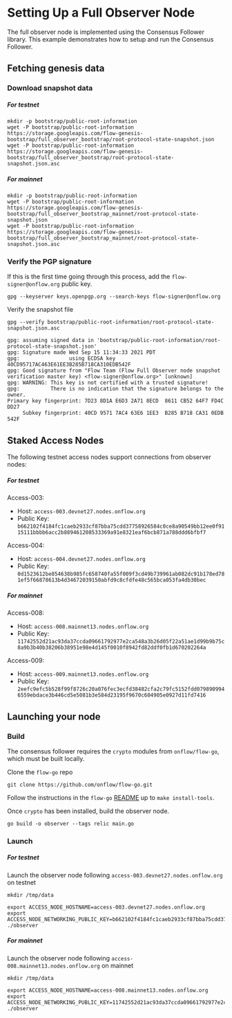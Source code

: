 # Setting Up a Full Observer Node

The full observer node is implemented using the Consensus Follower library. This example demonstrates how to setup and run the Consensus Follower.

## Fetching genesis data

### Download snapshot data

##### For testnet
```
mkdir -p bootstrap/public-root-information
wget -P bootstrap/public-root-information https://storage.googleapis.com/flow-genesis-bootstrap/full_observer_bootstrap/root-protocol-state-snapshot.json
wget -P bootstrap/public-root-information https://storage.googleapis.com/flow-genesis-bootstrap/full_observer_bootstrap/root-protocol-state-snapshot.json.asc
```

##### For mainnet

```
mkdir -p bootstrap/public-root-information
wget -P bootstrap/public-root-information https://storage.googleapis.com/flow-genesis-bootstrap/full_observer_bootstrap_mainnet/root-protocol-state-snapshot.json
wget -P bootstrap/public-root-information https://storage.googleapis.com/flow-genesis-bootstrap/full_observer_bootstrap_mainnet/root-protocol-state-snapshot.json.asc
```

### Verify the PGP signature
If this is the first time going through this process, add the `flow-signer@onflow.org` public key.
```
gpg --keyserver keys.openpgp.org --search-keys flow-signer@onflow.org
```

Verify the snapshot file
```
gpg --verify bootstrap/public-root-information/root-protocol-state-snapshot.json.asc
```

```
gpg: assuming signed data in 'bootstrap/public-root-information/root-protocol-state-snapshot.json'
gpg: Signature made Wed Sep 15 11:34:33 2021 PDT
gpg:                using ECDSA key 40CD95717AC463E61EE3B285B718CA310EDB542F
gpg: Good signature from "Flow Team (Flow Full Observer node snapshot verification master key) <flow-signer@onflow.org>" [unknown]
gpg: WARNING: This key is not certified with a trusted signature!
gpg:          There is no indication that the signature belongs to the owner.
Primary key fingerprint: 7D23 8D1A E6D3 2A71 8ECD  8611 CB52 64F7 FD4C DD27
     Subkey fingerprint: 40CD 9571 7AC4 63E6 1EE3  B285 B718 CA31 0EDB 542F
```

## Staked Access Nodes

The following testnet access nodes support connections from observer nodes:

##### For testnet

Access-003:
* Host: `access-003.devnet27.nodes.onflow.org`
* Public Key: `b662102f4184fc1caeb2933cf87bba75cdd37758926584c0ce8a90549bb12ee0f9115111bbbb6acc2b889461208533369a91e8321eaf6bcb871a788ddd6bfbf7`

Access-004:
* Host: `access-004.devnet27.nodes.onflow.org`
* Public Key: `0d1523612be854638b985fc658740fa55f009f3cd49b739961ab082dc91b178ed781ef5f66878613b4d34672039150abfd9c8cfdfe48c565bca053fa4db30bec`

##### For mainnet

Access-008:
* Host: `access-008.mainnet13.nodes.onflow.org`
* Public Key: `11742552d21ac93da37ccda09661792977e2ca548a3b26d05f22a51ae1d99b9b75c8a9b3b40b38206b38951e98e4d145f0010f8942fd82ddf0fb1d670202264a`

Access-009:
* Host: `access-009.mainnet13.nodes.onflow.org`
* Public Key: `2eefc9efc5b528f99f8726c20a076fec3ecfd38482cfa2c79fc5152fdd0798909946559ebdace3b446cd5e5081b3e584d23195f9670c604905e0927d11fd7416`

## Launching your node

### Build
The consensus follower requires the `crypto` modules from `onflow/flow-go`, which must be built locally.

Clone the `flow-go` repo
```
git clone https://github.com/onflow/flow-go.git
```

Follow the instructions in the `flow-go` [README](https://github.com/onflow/flow-go/blob/master/README.md) up to `make install-tools`.

Once `crypto` has been installed, build the observer node.
```
go build -o observer --tags relic main.go
```

### Launch

##### For testnet

Launch the observer node following `access-003.devnet27.nodes.onflow.org` on testnet
```
mkdir /tmp/data

export ACCESS_NODE_HOSTNAME=access-003.devnet27.nodes.onflow.org
export ACCESS_NODE_NETWORKING_PUBLIC_KEY=b662102f4184fc1caeb2933cf87bba75cdd37758926584c0ce8a90549bb12ee0f9115111bbbb6acc2b889461208533369a91e8321eaf6bcb871a788ddd6bfbf7
./observer
```

##### For mainnet

Launch the observer node following `access-008.mainnet13.nodes.onflow.org` on mainnet
```
mkdir /tmp/data

export ACCESS_NODE_HOSTNAME=access-008.mainnet13.nodes.onflow.org
export ACCESS_NODE_NETWORKING_PUBLIC_KEY=11742552d21ac93da37ccda09661792977e2ca548a3b26d05f22a51ae1d99b9b75c8a9b3b40b38206b38951e98e4d145f0010f8942fd82ddf0fb1d670202264a
./observer
```
